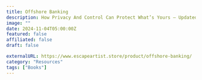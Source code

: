 ```yaml
---
title: Offshore Banking
description: How Privacy And Control Can Protect What’s Yours – Updated for 2024!
image: ""
date: 2024-11-04T05:00:00Z
featured: false
affiliated: false
draft: false

externalURL: https://www.escapeartist.store/product/offshore-banking/
category: "Resources"
tags: ["Books"]
---
```

